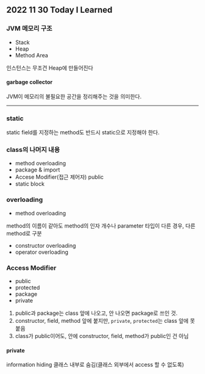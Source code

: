 ## 2022 11 30 Today I Learned

### JVM 메모리 구조

- Stack
- Heap
- Method Area

인스턴스는 무조건 Heap에 만들어진다

#### garbage collector
JVM이 메모리의 불필요한 공간을 정리해주는 것을 의미한다.

---

### static

static field를 지정하는 method도 반드시 static으로 지정해야 한다.

### class의 나머지 내용

- method overloading
- package & import
- Accese Modifier(접근 제어자) public
- static block

### overloading

- method overloading

method의 이름이 같아도 method의 인자 개수나 parameter 타입이 다른 경우, 다른 method로 구분


- constructor overloading
- operator overloading


### Access Modifier
- public
- protected
- package
- private

1. public과 package는 class 앞에 나오고, 안 나오면 package로 쓰인 것.
2. constructor, field, method 앞에 붙지만, <code>private</code>, <code>protected</code>는 class 앞에 못 붙음
3. class가 public이어도, 안에 constructor, field, method가 public인 건 아님

#### private 
information hiding
클래스 내부로 숨김(클래스 외부에서 access 할 수 없도록)

